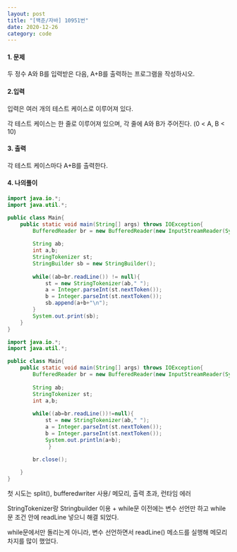 ```yaml
---
layout: post
title: "[백준/자바] 10951번"
date: 2020-12-26
category: code
---
```


#### 1. 문제 

두 정수 A와 B를 입력받은 다음, A+B를 출력하는 프로그램을 작성하시오.


#### 2.입력 

입력은 여러 개의 테스트 케이스로 이루어져 있다.

각 테스트 케이스는 한 줄로 이루어져 있으며, 각 줄에 A와 B가 주어진다. (0 < A, B < 10)


#### 3. 출력 

각 테스트 케이스마다 A+B를 출력한다.

#### 4. 나의풀이 

````java
import java.io.*;
import java.util.*;

public class Main{
    public static void main(String[] args) throws IOException{
        BufferedReader br = new BufferedReader(new InputStreamReader(System.in));
        
        String ab;
        int a,b;
        StringTokenizer st;
        StringBuilder sb = new StringBuilder();
        
        while((ab=br.readLine()) != null){
            st = new StringTokenizer(ab," ");
            a = Integer.parseInt(st.nextToken());
            b = Integer.parseInt(st.nextToken());
            sb.append(a+b+"\n");
        }
        System.out.print(sb);
    }
}
````

````java
import java.io.*;
import java.util.*;

public class Main{
    public static void main(String[] args) throws IOException{
        BufferedReader br = new BufferedReader(new InputStreamReader(System.in));
        
        String ab;
        StringTokenizer st;
        int a,b;
        
        while((ab=br.readLine())!=null){
            st = new StringTokenizer(ab," ");
            a = Integer.parseInt(st.nextToken());
            b = Integer.parseInt(st.nextToken());
            System.out.println(a+b);
             }

        br.close();
      
    }
}
````

첫 시도는 split(), bufferedwriter 사용/ 메모리, 출력 초과, 런타임 에러 



StringTokenizer랑 Stringbuilder 이용 + while문 이전에는 변수 선언만 하고 while문 조건 안에 readLine 넣으니 해결 되었다.


while문에서만 돌리는게 아니라, 변수 선언하면서 readLine() 메소드를 실행해 메모리 차지를 많이 했었다.
